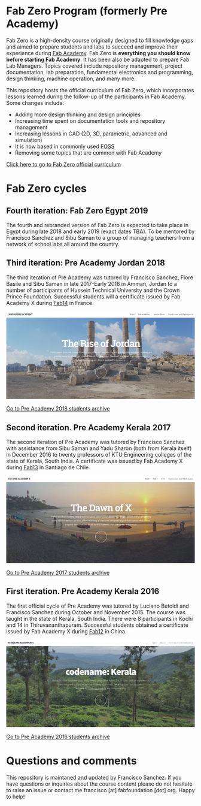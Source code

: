 # Fab Zero Program (formerly Pre Academy)

Fab Zero is a high-density course originally designed to fill knowledge gaps and aimed to prepare students and labs to succeed and improve their experience during [Fab Academy](http://fabacademy.org). Fab Zero is **everything you should know before starting Fab Academy**. It has been also be adapted to prepare Fab Lab Managers. Topics covered include repository management, project documentation, lab preparation, fundamental electronics and programming, design thinking, machine operation, and many more.

This repository hosts the official curriculum of Fab Zero, which incorporates lessons learned during the follow-up of the participants in Fab Academy. Some changes include:
* Adding more design thinking and design principles
* Increasing time spent on documentation tools and repository management
* Increasing lessons in CAD (2D, 3D, parametric, advanced and simulation)
* It is now based in commonly used [FOSS](https://en.wikipedia.org/wiki/Free_and_open-source_software)
* Removing some topics that are common with Fab Academy

[Click here to go to Fab Zero official curriculum](summary.md)

# Fab Zero cycles

## Fourth iteration: Fab Zero Egypt 2019
The fourth and rebranded version of Fab Zero is expected to take place in Egypt during late 2018 and early 2019 (exact dates TBA). To be mentored by Francisco Sanchez and Sibu Saman to a group of managing teachers from a network of school labs all around the country.

## Third iteration: Pre Academy Jordan 2018
The third iteration of Pre Academy was tutored by Francisco Sanchez, Fiore Basile and Sibu Saman in late 2017-Early 2018 in Amman, Jordan to a number of participants of Hussein Technical University and the Crown Prince Foundation. Successful students will a certificate issued by Fab Academy X during [Fab14](http://fab14.fabevent.org) in France.

![](img/jordan.png)

[Go to Pre Academy 2018 students archive](http://fabzero.fabcloud.io/preacademy2018/)

## Second iteration. Pre Academy Kerala 2017
The second iteration of Pre Academy was tutored by Francisco Sanchez with assistance from Sibu Saman and Yadu Sharon (both from Kerala itself) in December 2016 to twenty professors of KTU Engineering colleges of the state of Kerala, South India. A certificate was issued by Fab Academy X during [Fab13](http://fab13.fabevent.org) in Santiago de Chile.

![](img/ktu.png)

[Go to Pre Academy 2017 students archive](http://fabzero.fabcloud.io/preacademy2017)

## First iteration. Pre Academy Kerala 2016
The first official cycle of Pre Academy was tutored by Luciano Betoldi and Francisco Sanchez during October and November 2015. The course was taught in the state of Kerala, South India. There were 8 participants in Kochi and 14 in Thiruvananthapuram. Successful students obtained a certificate issued by Fab Academy X during [Fab12](http://fab12.fabevent.org) in China.

![](img/kerala.png)

[Go to Pre Academy 2016 students archive](http://thebeachlab.github.io/)

# Questions and comments
This repository is maintaned and updated by Francisco Sanchez. If you have questions or inquiries about the course content please do not hesitate to raise an issue or contact me francisco [at] fabfoundation [dot] org. Happy to help!

